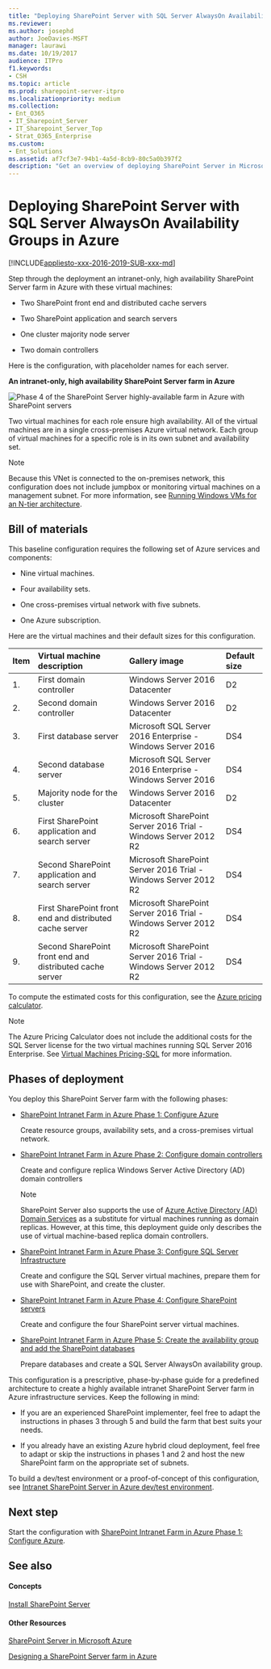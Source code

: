 ```yaml
---
title: "Deploying SharePoint Server with SQL Server AlwaysOn Availability Groups in Azure"
ms.reviewer: 
ms.author: josephd
author: JoeDavies-MSFT
manager: laurawi
ms.date: 10/19/2017
audience: ITPro
f1.keywords:
- CSH
ms.topic: article
ms.prod: sharepoint-server-itpro
ms.localizationpriority: medium
ms.collection:
- Ent_O365
- IT_Sharepoint_Server
- IT_Sharepoint_Server_Top
- Strat_O365_Enterprise
ms.custom:
- Ent_Solutions
ms.assetid: af7cf3e7-94b1-4a5d-8cb9-80c5a0b397f2
description: "Get an overview of deploying SharePoint Server in Microsoft Azure with links to each phase of the deployment."
---
```


# Deploying SharePoint Server with SQL Server AlwaysOn Availability Groups in Azure

[!INCLUDE[appliesto-xxx-2016-2019-SUB-xxx-md](../includes/appliesto-xxx-2016-2019-SUB-xxx-md.md)]
  
Step through the deployment an intranet-only, high availability SharePoint Server farm in Azure with these virtual machines:
  
- Two SharePoint front end and distributed cache servers
    
- Two SharePoint application and search servers
    
- One cluster majority node server
    
- Two domain controllers
    
Here is the configuration, with placeholder names for each server.
  
**An intranet-only, high availability SharePoint Server farm in Azure**

![Phase 4 of the SharePoint Server highly-available farm in Azure with SharePoint servers](../media/8f421518-773f-4b4d-8084-005d8a50c38e.png)
  
Two virtual machines for each role ensure high availability. All of the virtual machines are in a single cross-premises Azure virtual network. Each group of virtual machines for a specific role is in its own subnet and availability set.
  
> [!NOTE]
> Because this VNet is connected to the on-premises network, this configuration does not include jumpbox or monitoring virtual machines on a management subnet. For more information, see [Running Windows VMs for an N-tier architecture](/azure/architecture/reference-architectures/n-tier/n-tier-sql-server). 
  
## Bill of materials

This baseline configuration requires the following set of Azure services and components:
  
- Nine virtual machines.
    
- Four availability sets.
    
- One cross-premises virtual network with five subnets.
    
- One Azure subscription.
    
Here are the virtual machines and their default sizes for this configuration.
  
|**Item**|**Virtual machine description**|**Gallery image**|**Default size**|
|:-----|:-----|:-----|:-----|
|1.  <br/> |First domain controller  <br/> |Windows Server 2016 Datacenter  <br/> |D2  <br/> |
|2.  <br/> |Second domain controller  <br/> |Windows Server 2016 Datacenter  <br/> |D2  <br/> |
|3.  <br/> |First database server  <br/> |Microsoft SQL Server 2016 Enterprise - Windows Server 2016  <br/> |DS4  <br/> |
|4.  <br/> |Second database server  <br/> |Microsoft SQL Server 2016 Enterprise - Windows Server 2016  <br/> |DS4  <br/> |
|5.  <br/> |Majority node for the cluster  <br/> |Windows Server 2016 Datacenter  <br/> |D2  <br/> |
|6.  <br/> |First SharePoint application and search server  <br/> |Microsoft SharePoint Server 2016 Trial - Windows Server 2012 R2  <br/> |DS4  <br/> |
|7.  <br/> |Second SharePoint application and search server  <br/> |Microsoft SharePoint Server 2016 Trial - Windows Server 2012 R2  <br/> |DS4  <br/> |
|8.  <br/> |First SharePoint front end and distributed cache server  <br/> |Microsoft SharePoint Server 2016 Trial - Windows Server 2012 R2  <br/> |DS4  <br/> |
|9.  <br/> |Second SharePoint front end and distributed cache server  <br/> |Microsoft SharePoint Server 2016 Trial - Windows Server 2012 R2  <br/> |DS4  <br/> |
   
To compute the estimated costs for this configuration, see the [Azure pricing calculator](https://azure.microsoft.com/pricing/calculator/). 
  
> [!NOTE]
> The Azure Pricing Calculator does not include the additional costs for the SQL Server license for the two virtual machines running SQL Server 2016 Enterprise. See [Virtual Machines Pricing-SQL](https://azure.microsoft.com/pricing/details/virtual-machines/#Sql) for more information. 
  
## Phases of deployment

You deploy this SharePoint Server farm with the following phases:
  
- [SharePoint Intranet Farm in Azure Phase 1: Configure Azure](./sharepoint-intranet-farm-in-azure-phase-1-configure-azure.md)
    
    Create resource groups, availability sets, and a cross-premises virtual network.
    
- [SharePoint Intranet Farm in Azure Phase 2: Configure domain controllers](./sharepoint-intranet-farm-in-azure-phase-2-configure-domain-controllers.md)
    
    Create and configure replica Windows Server Active Directory (AD) domain controllers
    
    > [!NOTE]
    > SharePoint Server also supports the use of [Azure Active Directory (AD) Domain Services](/azure/active-directory-domain-services/active-directory-ds-overview) as a substitute for virtual machines running as domain replicas. However, at this time, this deployment guide only describes the use of virtual machine-based replica domain controllers. 
  
- [SharePoint Intranet Farm in Azure Phase 3: Configure SQL Server Infrastructure](./sharepoint-intranet-farm-in-azure-phase-3-configure-sql-server-infrastructure.md)
    
    Create and configure the SQL Server virtual machines, prepare them for use with SharePoint, and create the cluster.
    
- [SharePoint Intranet Farm in Azure Phase 4: Configure SharePoint servers](./sharepoint-intranet-farm-in-azure-phase-4-configure-sharepoint-servers.md)
    
    Create and configure the four SharePoint server virtual machines.
    
- [SharePoint Intranet Farm in Azure Phase 5: Create the availability group and add the SharePoint databases](./sharepoint-intranet-farm-in-azure-phase-5-create-the-availability-group-and-add.md)
    
    Prepare databases and create a SQL Server AlwaysOn availability group.
    
This configuration is a prescriptive, phase-by-phase guide for a predefined architecture to create a highly available intranet SharePoint Server farm in Azure infrastructure services. Keep the following in mind:
  
- If you are an experienced SharePoint implementer, feel free to adapt the instructions in phases 3 through 5 and build the farm that best suits your needs. 
    
- If you already have an existing Azure hybrid cloud deployment, feel free to adapt or skip the instructions in phases 1 and 2 and host the new SharePoint farm on the appropriate set of subnets. 
    
To build a dev/test environment or a proof-of-concept of this configuration, see [Intranet SharePoint Server in Azure dev/test environment](intranet-sharepoint-server-in-azure-dev-test-environment.md).
  
## Next step

Start the configuration with [SharePoint Intranet Farm in Azure Phase 1: Configure Azure](./sharepoint-intranet-farm-in-azure-phase-1-configure-azure.md).
  
## See also

#### Concepts

[Install SharePoint Server](../install/install.md)
#### Other Resources

[SharePoint Server in Microsoft Azure](sharepoint-server-in-microsoft-azure.md)
  
[Designing a SharePoint Server farm in Azure](designing-a-sharepoint-server-farm-in-azure.md)